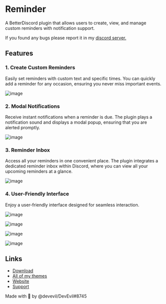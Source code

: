 # Reminder
A BetterDiscord plugin that allows users to create, view, and manage custom reminders with notification support.

If you found any bugs please report it in my [discord server.](https://dsc.gg/devevil)

## Features

### 1. Create Custom Reminders
Easily set reminders with custom text and specific times. You can quickly add a reminder for any occasion, ensuring you never miss important events.

![image](https://github.com/user-attachments/assets/25736064-c847-4016-9e56-9379b0f3ed57)

### 2. Modal Notifications
Receive instant notifications when a reminder is due. The plugin plays a notification sound and displays a modal popup, ensuring that you are alerted promptly.

![image](https://github.com/user-attachments/assets/4e501c29-b1d7-42a6-9f4f-15d0be94416f)

### 3. Reminder Inbox
Access all your reminders in one convenient place. The plugin integrates a dedicated reminder inbox within Discord, where you can view all your upcoming reminders at a glance.

![image](https://github.com/user-attachments/assets/5193286e-db98-42a4-951f-93270756f406)

### 4. User-Friendly Interface
Enjoy a user-friendly interface designed for seamless interaction.

![image](https://github.com/user-attachments/assets/7ccb7d0c-c0f4-4d2e-af37-8007dc01b1aa)

![image](https://github.com/user-attachments/assets/c376c879-66f3-40ca-955e-f678ec66c2c9)

![image](https://github.com/user-attachments/assets/de2b6169-eeba-4efa-8078-bb2d3b74390a)

![image](https://github.com/user-attachments/assets/5193286e-db98-42a4-951f-93270756f406)

## Links
- [Download](https://betterdiscord.app/plugin/Reminder)
- [All of my themes](https://betterdiscord.app/developer/DevEvil)
- [Website](https://devevil.com)
- [Support](https://dsc.gg/devevil)

Made with 💜 by @devevil/DevEvil#8745
